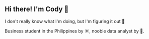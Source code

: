 ## Hi there! I'm Cody 👋

<!--
**codayyy/codayyy** is a ✨ _special_ ✨ repository because its `README.md` (this file) appears on your GitHub profile.

Here are some ideas to get you started:

- 🔭 I’m currently working on ...
- 👯 I’m looking to collaborate on ...
- 🤔 I’m looking for help with ...
- 💬 Ask me about ...
- 📫 How to reach me: ...
- 😄 Pronouns: ...
- ⚡ Fun fact: ...
-->
I don't really know what I'm doing, but I'm figuring it out 🫠

Business student in the Philippines by ☀️, noobie data analyst by 🌙.
